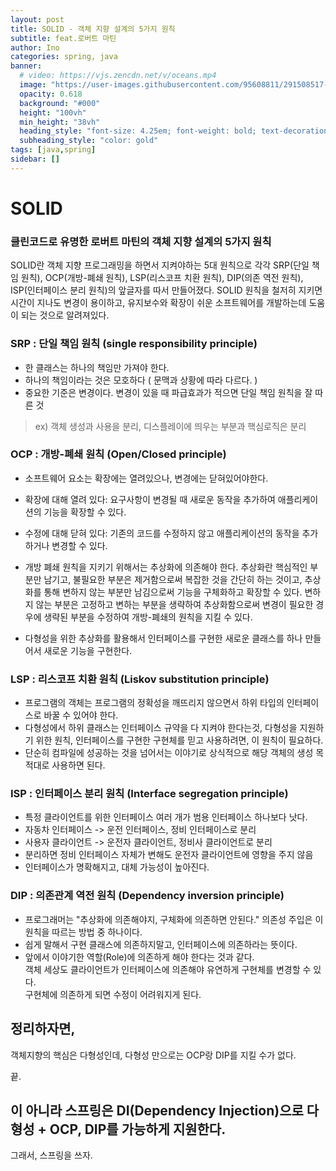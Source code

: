 ```yaml
---
layout: post
title: SOLID - 객체 지향 설계의 5가지 원칙
subtitle: feat.로버트 마틴
author: Ino
categories: spring, java
banner:
  # video: https://vjs.zencdn.net/v/oceans.mp4
  image: "https://user-images.githubusercontent.com/95608811/291508517-1966009e-4c10-4089-a793-f3f778f31809.png"
  opacity: 0.618
  background: "#000"
  height: "100vh"
  min_height: "38vh"
  heading_style: "font-size: 4.25em; font-weight: bold; text-decoration: underline"
  subheading_style: "color: gold"
tags: [java,spring]
sidebar: []
---  
```


# SOLID
### 클린코드로 유명한 로버트 마틴의 객체 지향 설계의 5가지 원칙

SOLID란 객체 지향 프로그래밍을 하면서 지켜야하는 5대 원칙으로 각각 SRP(단일 책임 원칙), OCP(개방-폐쇄 원칙), LSP(리스코프 치환 원칙), DIP(의존 역전 원칙), ISP(인터페이스 분리 원칙)의 앞글자를 따서 만들어졌다. SOLID 원칙을 철저히 지키면 시간이 지나도 변경이 용이하고, 유지보수와 확장이 쉬운 소프트웨어를 개발하는데 도움이 되는 것으로 알려져있다.

### SRP : 단일 책임 원칙 (single responsibility principle)

* 한 클래스는 하나의 책임만 가져야 한다.
* 하나의 책임이라는 것은 모호하다 ( 문맥과 상황에 따라 다르다. )
* 중요한 기준은 변경이다. 변경이 있을 때 파급효과가 적으면 단일 책임 원칙을 잘 따른 것
> ex) 객체 생성과 사용을 분리, 디스플레이에 띄우는 부분과 핵심로직은 분리   

### OCP : 개방-폐쇄 원칙 (Open/Closed principle)

* 소프트웨어 요소는 확장에는 열려있으나, 변경에는 닫혀있어야한다.
* 확장에 대해 열려 있다: 요구사항이 변경될 때 새로운 동작을 추가하여 애플리케이션의 기능을 확장할 수 있다.
* 수정에 대해 닫혀 있다: 기존의 코드를 수정하지 않고 애플리케이션의 동작을 추가하거나 변경할 수 있다.

* 개방 폐쇄 원칙을 지키기 위해서는 추상화에 의존해야 한다. 추상화란 핵심적인 부분만 남기고, 불필요한 부분은 제거함으로써 복잡한 것을 간단히 하는 것이고, 추상화를 통해 변하지 않는 부분만 남김으로써 기능을 구체화하고 확장할 수 있다. 변하지 않는 부분은 고정하고 변하는 부분을 생략하여 추상화함으로써 변경이 필요한 경우에 생략된 부분을 수정하여 개방-폐쇄의 원칙을 지킬 수 있다.

* 다형성을 위한 추상화를 활용해서 인터페이스를 구현한 새로운 클래스를 하나 만들어서 새로운 기능을 구현한다.


### LSP : 리스코프 치환 원칙 (Liskov substitution principle)
* 프로그램의 객체는 프로그램의 정확성을 깨뜨리지 않으면서 하위 타입의 인터페이스로 바꿀 수 있어야 한다.
* 다형성에서 하위 클래스는 인터페이스 규약을 다 지켜야 한다는것, 다형성을 지원하기 위한 원칙, 인터페이스를 구현한 구현체를 믿고 사용하려면, 이 원칙이 필요하다.
* 단순히 컴파일에 성공하는 것을 넘어서는 이야기로 상식적으로 해당 객체의 생성 목적대로 사용하면 된다.


### ISP : 인터페이스 분리 원칙 (Interface segregation principle)
* 특정 클라이언트를 위한 인터페이스 여러 개가 범용 인터페이스 하나보다 낫다.
* 자동차 인터페이스 -> 운전 인터페이스, 정비 인터페이스로 분리
* 사용자 클라이언트 -> 운전자 클라이언트, 정비사 클라이언트로 분리
* 분리하면 정비 인터페이스 자체가 변해도 운전자 클라이언트에 영향을 주지 않음
* 인터페이스가 명확해지고, 대체 가능성이 높아진다.

### DIP : 의존관계 역전 원칙 (Dependency inversion principle)
* 프로그래머는 "추상화에 의존해야지, 구체화에 의존하면 안된다." 의존성 주입은 이 원칙을 따르는 방법 중 하나이다.
* 쉽게 말해서 구현 클래스에 의존하지말고, 인터페이스에 의존하라는 뜻이다.
* 앞에서 이야기한 역할(Role)에 의존하게 해야 한다는 것과 같다.    
객체 세상도 클라이언트가 인터페이스에 의존해야 유연하게 구현체를 변경할 수 있다.    
구현체에 의존하게 되면 수정이 어려워지게 된다.    

## 정리하자면,
객체지향의 핵심은 다형성인데, 다형성 만으로는 OCP랑 DIP를 지킬 수가 없다.

끝.

## 이 아니라 스프링은 DI(Dependency Injection)으로 다형성 + OCP, DIP를 가능하게 지원한다.

그래서, 스프링을 쓰자.